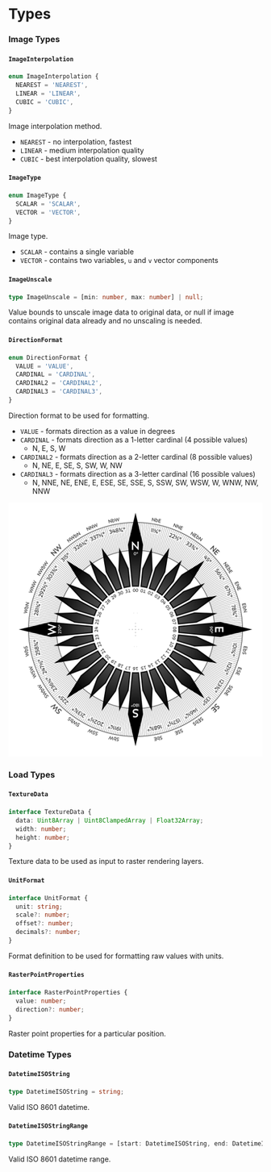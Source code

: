 # Types

### Image Types

#### `ImageInterpolation`

```typescript
enum ImageInterpolation {
  NEAREST = 'NEAREST',
  LINEAR = 'LINEAR',
  CUBIC = 'CUBIC',
}
```

Image interpolation method.

* `NEAREST` - no interpolation, fastest
* `LINEAR` - medium interpolation quality
* `CUBIC` - best interpolation quality, slowest

#### `ImageType`

```typescript
enum ImageType {
  SCALAR = 'SCALAR',
  VECTOR = 'VECTOR',
}
```

Image type.

* `SCALAR` - contains a single variable
* `VECTOR` - contains two variables, `u` and `v` vector components

#### `ImageUnscale`

```typescript
type ImageUnscale = [min: number, max: number] | null;
```

Value bounds to unscale image data to original data, or null if image contains original data already and no unscaling is needed.

#### `DirectionFormat`

```typescript
enum DirectionFormat {
  VALUE = 'VALUE',
  CARDINAL = 'CARDINAL',
  CARDINAL2 = 'CARDINAL2',
  CARDINAL3 = 'CARDINAL3',
}
```

Direction format to be used for formatting.

* `VALUE` - formats direction as a value in degrees
* `CARDINAL` - formats direction as a 1-letter cardinal (4 possible values)
  * N, E, S, W
* `CARDINAL2` - formats direction as a 2-letter cardinal (8 possible values)
  * N, NE, E, SE, S, SW, W, NW
* `CARDINAL3` - formats direction as a 3-letter cardinal (16 possible values)
  * N, NNE, NE, ENE, E, ESE, SE, SSE, S, SSW, SW, WSW, W, WNW, NW, NNW

![Compass Rose (Source: Wikipedia)](../.gitbook/assets/compass-rose.png)

### Load Types

#### `TextureData`

```typescript
interface TextureData {
  data: Uint8Array | Uint8ClampedArray | Float32Array;
  width: number;
  height: number;
}
```

Texture data to be used as input to raster rendering layers.

#### `UnitFormat`

```typescript
interface UnitFormat {
  unit: string;
  scale?: number;
  offset?: number;
  decimals?: number;
}
```

Format definition to be used for formatting raw values with units.

#### `RasterPointProperties`

```typescript
interface RasterPointProperties {
  value: number;
  direction?: number;
}
```

Raster point properties for a particular position.

### Datetime Types

#### `DatetimeISOString`

```typescript
type DatetimeISOString = string;
```

Valid ISO 8601 datetime.

#### `DatetimeISOStringRange`

```typescript
type DatetimeISOStringRange = [start: DatetimeISOString, end: DatetimeISOString];
```

Valid ISO 8601 datetime range.
